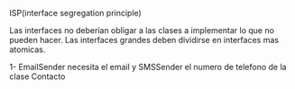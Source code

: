 ISP(interface segregation principle)

Las interfaces no deberían obligar a las clases a implementar lo que no pueden hacer. Las interfaces grandes deben dividirse en interfaces mas atomicas.

1- EmailSender necesita el email y SMSSender el numero de telefono de la clase Contacto
